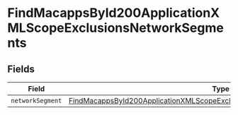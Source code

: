 # FindMacappsById200ApplicationXMLScopeExclusionsNetworkSegments


## Fields

| Field                                                                                                                                                                                   | Type                                                                                                                                                                                    | Required                                                                                                                                                                                | Description                                                                                                                                                                             |
| --------------------------------------------------------------------------------------------------------------------------------------------------------------------------------------- | --------------------------------------------------------------------------------------------------------------------------------------------------------------------------------------- | --------------------------------------------------------------------------------------------------------------------------------------------------------------------------------------- | --------------------------------------------------------------------------------------------------------------------------------------------------------------------------------------- |
| `networkSegment`                                                                                                                                                                        | [FindMacappsById200ApplicationXMLScopeExclusionsNetworkSegmentsNetworkSegment](../../models/operations/findmacappsbyid200applicationxmlscopeexclusionsnetworksegmentsnetworksegment.md) | :heavy_minus_sign:                                                                                                                                                                      | N/A                                                                                                                                                                                     |
